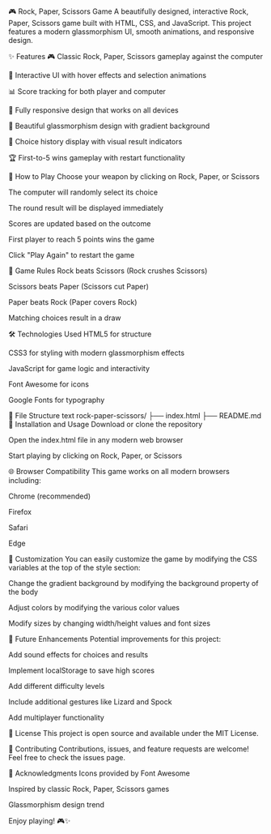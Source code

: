 🎮 Rock, Paper, Scissors Game
A beautifully designed, interactive Rock, Paper, Scissors game built with HTML, CSS, and JavaScript. This project features a modern glassmorphism UI, smooth animations, and responsive design.

✨ Features
🎮 Classic Rock, Paper, Scissors gameplay against the computer

🎯 Interactive UI with hover effects and selection animations

📊 Score tracking for both player and computer

📱 Fully responsive design that works on all devices

🎨 Beautiful glassmorphism design with gradient background

🔄 Choice history display with visual result indicators

🏆 First-to-5 wins gameplay with restart functionality

🎯 How to Play
Choose your weapon by clicking on Rock, Paper, or Scissors

The computer will randomly select its choice

The round result will be displayed immediately

Scores are updated based on the outcome

First player to reach 5 points wins the game

Click "Play Again" to restart the game

📜 Game Rules
Rock beats Scissors (Rock crushes Scissors)

Scissors beats Paper (Scissors cut Paper)

Paper beats Rock (Paper covers Rock)

Matching choices result in a draw

🛠️ Technologies Used
HTML5 for structure

CSS3 for styling with modern glassmorphism effects

JavaScript for game logic and interactivity

Font Awesome for icons

Google Fonts for typography

📁 File Structure
text
rock-paper-scissors/
├── index.html
├── README.md
🚀 Installation and Usage
Download or clone the repository

Open the index.html file in any modern web browser

Start playing by clicking on Rock, Paper, or Scissors

🌐 Browser Compatibility
This game works on all modern browsers including:

Chrome (recommended)

Firefox

Safari

Edge

🎨 Customization
You can easily customize the game by modifying the CSS variables at the top of the style section:

Change the gradient background by modifying the background property of the body

Adjust colors by modifying the various color values

Modify sizes by changing width/height values and font sizes

🔮 Future Enhancements
Potential improvements for this project:

Add sound effects for choices and results

Implement localStorage to save high scores

Add different difficulty levels

Include additional gestures like Lizard and Spock

Add multiplayer functionality

📄 License
This project is open source and available under the MIT License.

🤝 Contributing
Contributions, issues, and feature requests are welcome! Feel free to check the issues page.

🙏 Acknowledgments
Icons provided by Font Awesome

Inspired by classic Rock, Paper, Scissors games

Glassmorphism design trend

Enjoy playing! 🎮✨